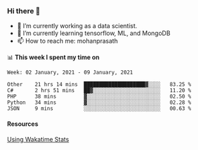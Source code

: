 ### Hi there 👋

- 🔭 I’m currently working as a data scientist.
- 🌱 I’m currently learning tensorflow, ML, and MongoDB
- 📫 How to reach me: mohanprasath

📊 **This week I spent my time on**
<!--START_SECTION:waka-->
```text
Week: 02 January, 2021 - 09 January, 2021

Other    21 hrs 14 mins  ████████████████████▓░░░░   83.25 % 
C#       2 hrs 51 mins   ██▓░░░░░░░░░░░░░░░░░░░░░░   11.20 % 
PHP      38 mins         ▓░░░░░░░░░░░░░░░░░░░░░░░░   02.50 % 
Python   34 mins         ▓░░░░░░░░░░░░░░░░░░░░░░░░   02.28 % 
JSON     9 mins          ░░░░░░░░░░░░░░░░░░░░░░░░░   00.63 % 
```
<!--END_SECTION:waka-->

#### Resources
[Using Wakatime Stats](https://github.com/marketplace/actions/waka-readme)
